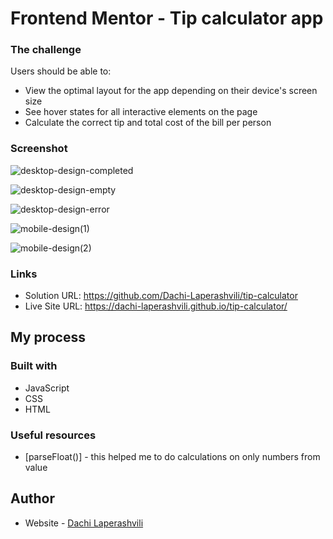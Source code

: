# Frontend Mentor - Tip calculator app
### The challenge

Users should be able to:

- View the optimal layout for the app depending on their device's screen size
- See hover states for all interactive elements on the page
- Calculate the correct tip and total cost of the bill per person

### Screenshot

![desktop-design-completed](./design/desktop-design-completed.png)

![desktop-design-empty](./design/desktop-design-empty.png)

![desktop-design-error](./design/desktop-design-error.png)

![mobile-design(1)](./design/mobile-design(1).jpg)

![mobile-design(2)](<./design/mobile-design(2).jpg>)

### Links

- Solution URL: https://github.com/Dachi-Laperashvili/tip-calculator
- Live Site URL: https://dachi-laperashvili.github.io/tip-calculator/

## My process

### Built with

- JavaScript
- CSS
- HTML

### Useful resources

- [parseFloat()] - this helped me to do calculations on only numbers from value

## Author

- Website - [Dachi Laperashvili](https://github.com/Dachi-Laperashvili)
